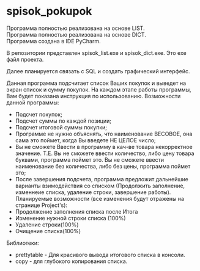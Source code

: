 # spisok_pokupok
Программа полностью реализована на основе LIST. \
Программа полностью реализована на основе DICT. \
Программа создана в IDE PyCharm. 

В репозитории представлен spisok_list.exe и spisok_dict.exe. Это exe файл проекта.

Далее планируется связать с SQL и создать графический интерфейс.

Данная программа подсчитает список Ваших покупок и выведет на экран список и сумму покупок. На каждом этапе работы программы, Вам будет показана инструкция по использованию. 
Возможности данной программы:

- Подсчет покупок;
- Подсчет суммы по каждой позиции;
- Подсчет итоговой суммы покупки;
- Программе не нужно объяснять, что наименование ВЕСОВОЕ, она сама это поймет, когда Вы введете НЕ ЦЕЛОЕ число;
- Вы не сможете Ввести в программу в кач-ве товара некорректное значение. Т.Е. Вы не сможете ввести количество, либо цену товара буквами, программа поймет это. Вы не сможете ввести наименование без количества, либо без цены, программа поймет это;
- После завершения подсчета, программа предложит дальнейшие варианты взимодействия со списком (Продолжить заполнение, изменнеие списка, удаление строки, завершение работы). 
Планируемые возможности (все изменения будут отражены на странице Project's):
- Продолжение заполнения списка после Итога
- Изменение нужной строки списка (100%)
- Удаление строки(100%)
- Очищение списка(100%)

Библиотеки: 

- prettytable - Для красивого вывода итогового списка в консоли. 
- copy - для глубокого копирования списка.

